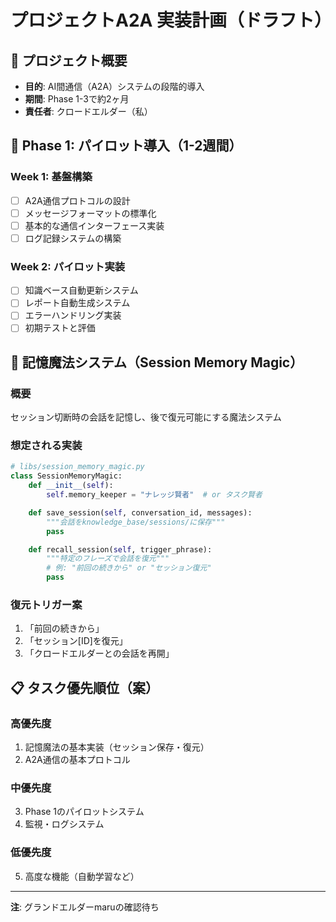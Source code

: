 # プロジェクトA2A 実装計画（ドラフト）

## 🎯 プロジェクト概要
- **目的**: AI間通信（A2A）システムの段階的導入
- **期間**: Phase 1-3で約2ヶ月
- **責任者**: クロードエルダー（私）

## 📅 Phase 1: パイロット導入（1-2週間）

### Week 1: 基盤構築
- [ ] A2A通信プロトコルの設計
- [ ] メッセージフォーマットの標準化
- [ ] 基本的な通信インターフェース実装
- [ ] ログ記録システムの構築

### Week 2: パイロット実装
- [ ] 知識ベース自動更新システム
- [ ] レポート自動生成システム
- [ ] エラーハンドリング実装
- [ ] 初期テストと評価

## 🔮 記憶魔法システム（Session Memory Magic）

### 概要
セッション切断時の会話を記憶し、後で復元可能にする魔法システム

### 想定される実装
```python
# libs/session_memory_magic.py
class SessionMemoryMagic:
    def __init__(self):
        self.memory_keeper = "ナレッジ賢者"  # or タスク賢者

    def save_session(self, conversation_id, messages):
        """会話をknowledge_base/sessions/に保存"""
        pass

    def recall_session(self, trigger_phrase):
        """特定のフレーズで会話を復元"""
        # 例: "前回の続きから" or "セッション復元"
        pass
```

### 復元トリガー案
1. 「前回の続きから」
2. 「セッション[ID]を復元」
3. 「クロードエルダーとの会話を再開」

## 📋 タスク優先順位（案）

### 高優先度
1. 記憶魔法の基本実装（セッション保存・復元）
2. A2A通信の基本プロトコル

### 中優先度
3. Phase 1のパイロットシステム
4. 監視・ログシステム

### 低優先度
5. 高度な機能（自動学習など）

---
**注**: グランドエルダーmaruの確認待ち
